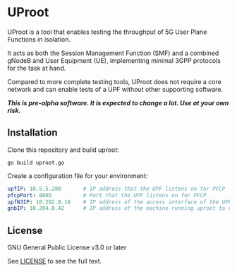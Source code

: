 UProot
======

UProot is a tool that enables testing the throughput of 5G User Plane Functions
in isolation.

It acts as both the Session Management Function (SMF) and a combined gNodeB and
User Equipment (UE), implementing minimal 3GPP protocols for the task at hand.

Compared to more complete testing tools, UProot does not require a core network
and can enable tests of a UPF without other supporting software.

***This is pre-alpha software. It is expected to change a lot. Use at your own risk.***

Installation
------------

Clone this repository and build uproot:

```
go build uproot.go
```

Create a configuration file for your environment:

```yaml
upfIP: 10.5.5.200       # IP address that the UPF listens on for PFCP
pfcpPort: 8805          # Port that the UPF listens on for PFCP
upfN3IP: 10.202.0.10    # IP address of the access interface of the UPF (N3)
gnbIP: 10.204.0.42      # IP address of the machine running uproot to use for N3 communications
```

## License

GNU General Public License v3.0 or later

See [LICENSE](LICENSE) to see the full text.
